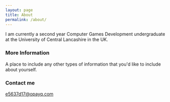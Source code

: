 ```yaml
---
layout: page
title: About
permalink: /about/
---
```


I am currently a second year Computer Games Development undergraduate at the University of Central Lancashire in the UK.

### More Information

A place to include any other types of information that you'd like to include about yourself. 

### Contact me

[e5637d17@opayq.com](mailto:e5637d17@opayq.com)
